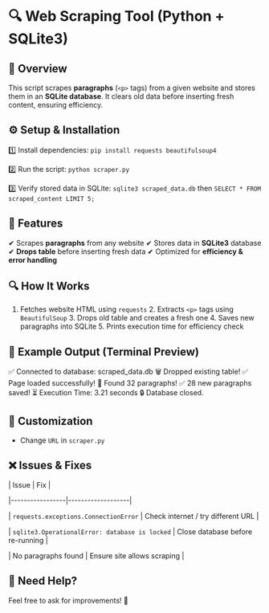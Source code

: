 # 🔍 Web Scraping Tool (Python + SQLite3)

## 📌 Overview  

This script scrapes **paragraphs** (`<p>` tags) from a given website and stores them in an **SQLite database**. It clears old data before inserting fresh content, ensuring efficiency.  

## ⚙️ Setup & Installation  

1️⃣ Install dependencies: `pip install requests beautifulsoup4`  

2️⃣ Run the script: `python scraper.py`  

3️⃣ Verify stored data in SQLite: `sqlite3 scraped_data.db` then `SELECT * FROM scraped_content LIMIT 5;`  

## 📝 Features  

✔ Scrapes **paragraphs** from any website  ✔ Stores data in **SQLite3** database  ✔ **Drops table** before inserting fresh data  ✔ Optimized for **efficiency & error handling**  

## 🔍 How It Works  

1. Fetches website HTML using `requests` 2. Extracts `<p>` tags using `BeautifulSoup` 3. Drops old table and creates a fresh one 4. Saves new paragraphs into SQLite 5. Prints execution time for efficiency check  

## 📌 Example Output (Terminal Preview)  

✅ Connected to database: scraped_data.db  🗑️ Dropped existing table!  ✅ Page loaded successfully!  📜 Found 32 paragraphs!  ✅ 28 new paragraphs saved!  ⏳ Execution Time: 3.21 seconds  🔒 Database closed.  

## 🚀 Customization  

- Change `URL` in `scraper.py` 

## ❌ Issues & Fixes  

| Issue | Fix |  

|-----------------|-------------------|  

| `requests.exceptions.ConnectionError` | Check internet / try different URL |  

| `sqlite3.OperationalError: database is locked` | Close database before re-running |  

| No paragraphs found | Ensure site allows scraping |  

## 📧 Need Help?  

Feel free to ask for improvements! 🚀